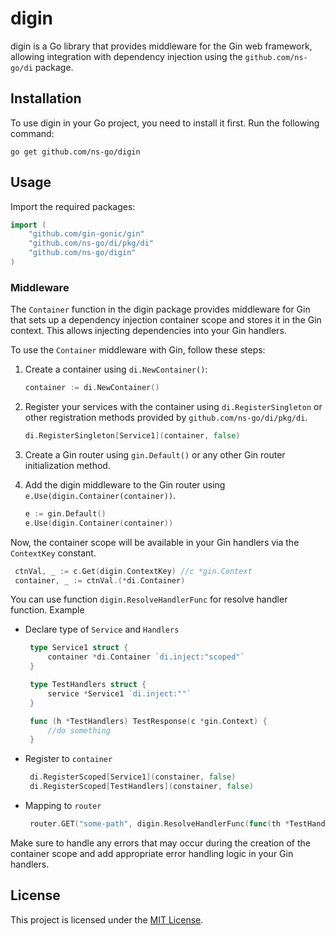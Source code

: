 # digin

digin is a Go library that provides middleware for the Gin web framework, allowing integration with dependency injection using the `github.com/ns-go/di` package.

## Installation

To use digin in your Go project, you need to install it first. Run the following command:

```shell
go get github.com/ns-go/digin
```

## Usage

Import the required packages:

```go
import (
	"github.com/gin-gonic/gin"
	"github.com/ns-go/di/pkg/di"
	"github.com/ns-go/digin"
)
```

### Middleware

The `Container` function in the digin package provides middleware for Gin that sets up a dependency injection container scope and stores it in the Gin context. This allows injecting dependencies into your Gin handlers.

To use the `Container` middleware with Gin, follow these steps:

1. Create a container using `di.NewContainer()`:

   ```go
   container := di.NewContainer()
   ```

2. Register your services with the container using `di.RegisterSingleton` or other registration methods provided by `github.com/ns-go/di/pkg/di`.

   ```go
   di.RegisterSingleton[Service1](container, false)
   ```

3. Create a Gin router using `gin.Default()` or any other Gin router initialization method.

4. Add the digin middleware to the Gin router using `e.Use(digin.Container(container))`.

   ```go
   e := gin.Default()
   e.Use(digin.Container(container))
   ```

Now, the container scope will be available in your Gin handlers via the `ContextKey` constant.
   ```go
    ctnVal, _ := c.Get(digin.ContextKey) //c *gin.Context
    container, _ := ctnVal.(*di.Container)
   ```
You can use function `digin.ResolveHandlerFunc` for resolve handler function. Example
- Declare type of `Service` and `Handlers`
   ```go
    type Service1 struct {
	    container *di.Container `di.inject:"scoped"`
    }

    type TestHandlers struct {
	    service *Service1 `di.inject:""`
    }

    func (h *TestHandlers) TestResponse(c *gin.Context) {
        //do something
    }
   ```
- Register to `container`
   ```go
    di.RegisterScoped[Service1](constainer, false)
	di.RegisterScoped[TestHandlers](constainer, false)  
   ```
   
- Mapping to `router`
   ```go
    router.GET("some-path", digin.ResolveHandlerFunc(func(th *TestHandlers) gin.HandlerFunc { return th.TestResponse }))
   ```

Make sure to handle any errors that may occur during the creation of the container scope and add appropriate error handling logic in your Gin handlers.

## License

This project is licensed under the [MIT License](LICENSE).